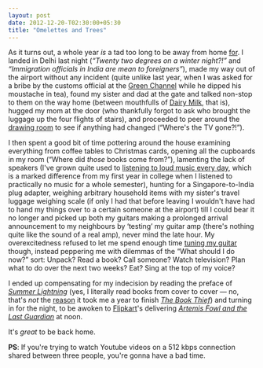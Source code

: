 ```yaml
---
layout: post
date: 2012-12-20-T02:30:00+05:30
title: "Omelettes and Trees"
---
```


As it turns out, a whole year *is* a tad too long to be away from home [for](http://en.wikipedia.org/wiki/Hypercorrection). I landed in Delhi last night (*“Twenty two degrees on a winter night?!”* and *“Immigration officials in India are <em>mean</em> to foreigners”*), made my way out of the airport without any incident (quite unlike last year, when I was asked for a bribe by the customs official at the [Green Channel](http://en.wikipedia.org/wiki/Customs#Red_and_Green_channels) while he dipped his moustache in tea), found my sister and dad at the gate and talked non-stop to them on the way home (between mouthfulls of [Dairy Milk](http://en.wikipedia.org/wiki/Cadbury_Dairy_Milk), that is), hugged my mom at the door (who thankfully forgot to ask who brought the luggage up the four flights of stairs), and proceeded to peer around the [drawing room](http://en.wikipedia.org/wiki/Drawing_room) to see if anything had changed (“Where's the TV gone?!”).

I then spent a good bit of time pottering around the house examining everything from coffee tables to Christmas cards, opening all the cupboards in my room (“Where did *those* books come from?”), lamenting the lack of speakers (I've grown quite used to [listening to loud music every day](http://sahil.me/blog/posts/magic), which is a marked difference from my first year in college when I listened to practically no music for a whole semester), hunting for a Singapore-to-India plug adapter, weighing arbitrary household items with my sister's travel luggage weighing scale (if only I had that before leaving I wouldn't have had to hand my things over to a certain someone at the airport) till I could bear it no longer and picked up both my guitars making a prolonged arrival announcement to my neighbours by ‘testing’ my guitar amp (there's nothing quite like the sound of a real amp), never mind the late hour. My overexcitedness refused to let me spend enough time [tuning my guitar](http://www.youtube.com/watch?v=4uPvABrN7sA) though, instead peppering me with dilemmas of the “What should I do now?” sort: Unpack? Read a book? Call someone? Watch television? Plan what to do over the next two weeks? Eat? Sing at the top of my voice?

I ended up compensating for my indecision by reading the preface of [*Summer Lightning*](http://www.goodreads.com/book/show/46761.Summer_Lightning) (yes, I literally read books from cover to cover — no, that's *not* the [reason](http://readers-block.urbanup.com/3955587) it took me a year to finish [*The Book Thief*](http://www.goodreads.com/book/show/19063.The_Book_Thief)) and turning in for the night, to be awoken to [Flipkart](http://www.flipkart.com/)'s delivering [*Artemis Fowl and the Last Guardian*](http://www.goodreads.com/book/show/9307674-the-last-guardian) at noon.

It's *great* to be back home.

**PS**: If you're trying to watch Youtube videos on a 512 kbps connection shared between three people, you're gonna have a bad time.